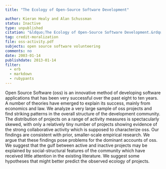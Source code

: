 ```yaml
---
title: "The Ecology of Open-Source Software Development"

author: Kieran Healy and Alan Schussman
status: Inactive
type: unpublished
citation: "&ldquo;The Ecology of Open-Source Software Development.&rdquo;"
tag: credit-moralization
file: oss-activity.pdf
subjects: open source software volunteering
comments: no
date: 2003-01-14
publishdate: 2013-01-14
filter:
  - erb
  - markdown
  - rubypants
---
```

Open Source Software (oss) is an innovative method of developing software applications that has been very successful over the past eight to ten years. A number of theories have emerged to explain its success, mainly from economics and law. We analyze a very large sample of oss projects and find striking patterns in the overall structure of the development community. The distribution of projects on a range of activity measures is spectacularly skewed, with only a relatively tiny number of projects showing evidence of the strong collaborative activity which is supposed to characterize oss. Our findings are consistent with prior, smaller-scale empirical research. We argue that these findings pose problems for the dominant accounts of oss. We suggest that the gulf between active and inactive projects may be explained by social-structural features of the community which have received little attention in the existing literature. We suggest some hypotheses that might better predict the observed ecology of projects.
